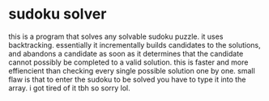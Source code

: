 # sudoku solver

this is a program that solves any solvable sudoku puzzle. it uses backtracking. essentially it incrementally builds candidates to the solutions, and abandons a candidate as soon as it determines that the candidate cannot possibly be completed to a valid solution. this is faster and more effiencient than checking every single possible solution one by one. small flaw is that to enter the sudoku to be solved you have to type it into the array. i got tired of it tbh so sorry lol. 
